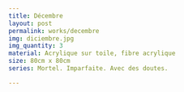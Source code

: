 ```yaml
---
title: Décembre
layout: post
permalink: works/decembre
img: diciembre.jpg
img_quantity: 3
material: Acrylique sur toile, fibre acrylique
size: 80cm x 80cm
series: Mortel. Imparfaite. Avec des doutes.

---
```


